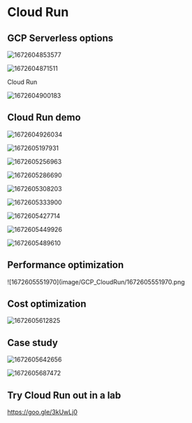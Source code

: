 # Cloud Run

<!-- https://www.youtube.com/watch?v=rVWopvGE74c&list=PLIivdWyY5sqJOQJCXW_aYEqwfyi6bu1gC&index=3 -->

## GCP Serverless options

![1672604853577](image/GCP_CloudRun/1672604853577.png)

![1672604871511](image/GCP_CloudRun/1672604871511.png)

Cloud Run

![1672604900183](image/GCP_CloudRun/1672604900183.png)

## Cloud Run demo

<!-- https://github.com/as-a-service/meme -->

![1672604926034](image/GCP_CloudRun/1672604926034.png)

![1672605197931](image/GCP_CloudRun/1672605197931.png)

![1672605256963](image/GCP_CloudRun/1672605256963.png)

![1672605286690](image/GCP_CloudRun/1672605286690.png)

![1672605308203](image/GCP_CloudRun/1672605308203.png)

![1672605333900](image/GCP_CloudRun/1672605333900.png)

![1672605427714](image/GCP_CloudRun/1672605427714.png)

![1672605449926](image/GCP_CloudRun/1672605449926.png)

![1672605489610](image/GCP_CloudRun/1672605489610.png)

## Performance optimization

![1672605551970](image/GCP_CloudRun/1672605551970.png

## Cost optimization

![1672605612825](image/GCP_CloudRun/1672605612825.png)

## Case study

![1672605642656](image/GCP_CloudRun/1672605642656.png)

![1672605687472](image/GCP_CloudRun/1672605687472.png)

## Try Cloud Run out in a lab

<https://goo.gle/3kUwLj0>
